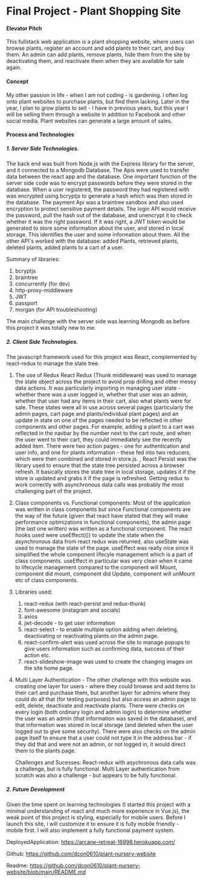 # Final Project - Plant Shopping Site
#### Elevator Pitch
This fullstack web application is a plant shopping website, where users can browse plants, register an account and add plants to their cart, and buy them. An admin can add plants, remove plants, hide them from the site by deactivating them, and reactivate them when they are available for sale again. 

#### Concept
My other passion in life - when I am not coding - is gardening. I often log onto plant websites to purchase plants, but find them lacking. Later in the year, I plan to grow plants to sell - I have in previous years, but this year I will be selling them through a website in addition to Facebook and other social media. Plant websites can generate a large amount of sales. 

#### Process and Technologies
##### 1. Server Side Technologies. 
The back end was built from Node.js with the Express library for the server, and it connected to a Mongodb Database. The Apis were used to transfer data between the react app and the database. One important function of the server side code was to encrypt passwords before they were stored in the database. When a user registered, the password they had registered with was encrypted using bcryptjs to generate a hash which was then stored in the database. The payment Api was a braintree sandbox and also used encryption to protect sensitive payment details. The login API would receive the password, pull the hash out of the database, and unencrypt it to check whether it was the right password. If it was right, a JWT token would be generated to store some information about the user, and stored in local storage. This identifies the user and some information about them. 
All the other API's worked with the database: added Plants, retrieved plants, deleted plants, added plants to a cart of a user. 

Summary of libraries: 
1. bcryptjs
2. braintree
3. concurrently (for dev)
4. http-proxy-middleware
5. JWT
6. passport
7. morgan (for API troubleshooting)

The main challenge with the server side was learning Mongodb as before this project it was totally new to me. 

##### 2. Client Side Technologies. 
The javascript framework used for this project was React, complemented by react-redux to manage the state tree. 
1. The use of Redux
React Redux (Thunk middleware) was used to manage the state object across the project to avoid prop drilling and other messy data actions. It was particularly importing in managing user state - whether there was a user logged in, whether that user was an admin, whether that user had any items in their cart, also what plants were for sale. These states were all in use across several pages (particularly the admin pages, cart page and plants/individual plant pages) and an update in state on one of the pages needed to be reflected in other components and other pages. For example, adding a plant to a cart was reflected in the navbar by the number next to the cart route, and when the user went to their cart, they could immediately see the recently added item. There were two action pages - one for authentication and user info, and one for plants information - these fed into two reducers, which were then combined and stored in store.js. ,
React Persist was the library used to ensure that the state tree persisted across a browser refresh. It basically stores the state tree in local storage, updates it if the store is updated and grabs it if the page is refreshed. 
Getting redux to work correctly with asynchronous data calls was probably the most challenging part of the project. 
2. Class components vs. Functional components:
Most of the application was written in class components but since Functional components are the way of the future (given that react have stated that they will make performance optimizations in functional components), the admin page (the last one written) was written as a functional component. The react hooks used were useEffect(()) to update the state when the asynchronous data from react redux was returned, also useState was used to manage the state of the page. useEffect was really nice since it simplified the whole component lifecyle management which is a part of class components. useEffect in particular was very clean when it came to lifecycle management compared to the component will Mount, component did mount, component did Update, component will unMount etc of class components. 
3. Libraries used:
    1. react-redux (with react-persist and redux-thunk)
    2. font-awesome (instagram and socials)
    3. axios
    4. jwt-decode - to get user information
    5. react-select - to enable multiple option adding when deleting, deactivating or reactivating plants on the admin page. 
    6. react-confirm-alert was used across the site to manage popups to give users information such as confirming data, success of their action etc. 
    7. react-slideshow-image was used to create the changing images on the site home page. 

4. Multi Layer Authentication - The other challenge with this website was creating one layer for users - where they could browse and add items to their cart and purchase them, but another layer for admins where they could do all that (for testing purposes) but also access an admin page to edit, delete, deactivate and reactivate plants. There were checks on every login (both ordinary login and admin login) to determine whether the user was an admin (that information was saved in the database), and that information was stored in local storage (and deleted when the user logged out to give some security). There were also checks on the admin page itself to ensure that a user could not type it in the address bar - if they did that and were not an admin, or not logged in, it would direct them to the plants page. 

    Challenges and Sucesses: React-redux with asychronous data calls was a challenge, but is fully functional. Multi Layer authentication from scratch was also a challenge - but appears to be fully functional. 
    
##### 2. Future Development
Given the time spent on learning technologies (I started this project with a minimal understanding of react and much more experience in Vue.js), the weak point of this project is styling, especially for mobile users. Before I launch this site, i will customize it to ensure it is fully mobile friendly - mobile first. I will also implement a fully functional payment system. 

DeployedApplication: https://arcane-retreat-16998.herokuapp.com/

Github: https://github.com/dcon0610/plant-nursery-website

Readme: https://github.com/dcon0610/plant-nursery-website/blob/main/README.md






